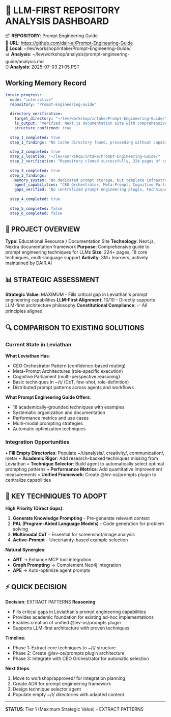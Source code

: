 # 🧠 LLM-FIRST REPOSITORY ANALYSIS DASHBOARD

📦 **REPOSITORY**: Prompt Engineering Guide  
🔗 **URL**: https://github.com/dair-ai/Prompt-Engineering-Guide  
📁 **Local**: ~/lev/workshop/intake/Prompt-Engineering-Guide/  
📊 **Analysis**: ~/lev/workshop/analysis/prompt-engineering-guide/analysis.md  
⏰ **Analysis**: 2025-07-03 21:05 PST

## Working Memory Record
```yaml
intake_progress:
  mode: "interactive"
  repository: "Prompt-Engineering-Guide"
  
  directory_verification:
    target_directory: "~/lev/workshop/intake/Prompt-Engineering-Guide/"
    ls_output: "Verified: Next.js documentation site with comprehensive guide"
    structure_confirmed: true
    
  step_1_completed: true
  step_1_findings: "No cache directory found, proceeding without capability matrix"
  
  step_2_completed: true  
  step_2_location: "~/lev/workshop/intake/Prompt-Engineering-Guide/"
  step_2_verification: "Repository cloned successfully, 224 pages of content"
  
  step_3_completed: true
  step_3_findings: 
    memory_system: "No dedicated prompt storage, but template infrastructure exists"
    agent_capabilities: "CEO Orchestrator, Meta-Prompt, Cognitive Parliament patterns"
    gaps_verified: "No centralized prompt engineering plugin, techniques distributed"
  
  step_4_completed: true
  
  step_5_completed: false
  step_6_completed: false
```

## 🎯 PROJECT OVERVIEW
**Type**: Educational Resource / Documentation Site
**Technology**: Next.js, Nextra documentation framework
**Purpose**: Comprehensive guide to prompt engineering techniques for LLMs
**Size**: 224+ pages, 18 core techniques, multi-language support
**Activity**: 3M+ learners, actively maintained by DAIR.AI

## 📊 STRATEGIC ASSESSMENT
**Strategic Value**: MAXIMUM - Fills critical gap in Leviathan's prompt engineering capabilities
**LLM-First Alignment**: 10/10 - Directly supports LLM-first architecture philosophy
**Constitutional Compliance**: ✅ All principles aligned

## 🔍 COMPARISON TO EXISTING SOLUTIONS

### Current State in Leviathan
**What Leviathan Has**:
- CEO Orchestrator Pattern (confidence-based routing)
- Meta-Prompt Architectures (role-specific execution)
- Cognitive Parliament (multi-perspective reasoning)
- Basic techniques in ~/t/ (CoT, few-shot, role-definition)
- Distributed prompt patterns across agents and workflows

**What Prompt Engineering Guide Offers**:
- 18 academically-grounded techniques with examples
- Systematic organization and documentation
- Performance metrics and use cases
- Multi-modal prompting strategies
- Automatic optimization techniques

### Integration Opportunities
• **Fill Empty Directories**: Populate ~/t/analysis/, creativity/, communication/, meta/
• **Academic Rigor**: Add research-backed techniques missing from Leviathan
• **Technique Selector**: Build agent to automatically select optimal prompting patterns
• **Performance Metrics**: Add quantitative improvement measurements
• **Unified Framework**: Create @lev-os/prompts plugin to centralize capabilities

## 🔗 KEY TECHNIQUES TO ADOPT

**High Priority (Direct Gaps)**:
1. **Generate Knowledge Prompting** - Pre-generate relevant context
2. **PAL (Program-Aided Language Models)** - Code generation for problem solving
3. **Multimodal CoT** - Essential for screenshot/image analysis
4. **Active-Prompt** - Uncertainty-based example selection

**Natural Synergies**:
- **ART** → Enhance MCP tool integration
- **Graph Prompting** → Complement Neo4j integration
- **APE** → Auto-optimize agent prompts

## ⚡ QUICK DECISION

**Decision**: EXTRACT PATTERNS
**Reasoning**: 
- Fills critical gaps in Leviathan's prompt engineering capabilities
- Provides academic foundation for existing ad-hoc implementations
- Enables creation of unified @lev-os/prompts plugin
- Supports LLM-first architecture with proven techniques

**Timeline**: 
- Phase 1: Extract core techniques to ~/t/ structure
- Phase 2: Create @lev-os/prompts plugin architecture
- Phase 3: Integrate with CEO Orchestrator for automatic selection

**Next Steps**:
1. Move to workshop/approved/ for integration planning
2. Create ADR for prompt engineering framework
3. Design technique selector agent
4. Populate empty ~/t/ directories with adapted content

---
**STATUS**: Tier 1 (Maximum Strategic Value) - EXTRACT PATTERNS